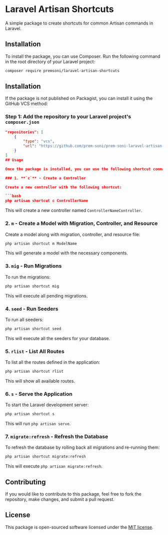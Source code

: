 
# Laravel Artisan Shortcuts

A simple package to create shortcuts for common Artisan commands in Laravel.

## Installation

To install the package, you can use Composer. Run the following command in the root directory of your Laravel project:

```bash
composer require premsoni/laravel-artisan-shortcuts
```

## Installation

If the package is not published on Packagist, you can install it using the GitHub VCS method:

### Step 1: Add the repository to your Laravel project's `composer.json`

```json
"repositories": [
    {
        "type": "vcs",
        "url": "https://github.com/prem-soni/prem-soni-laravel-artisan-shortcuts"
    }
]
## Usage

Once the package is installed, you can use the following shortcut commands:

### 1. **`c`** - Create a Controller

Create a new controller with the following shortcut:

```bash
php artisan shortcut c ControllerName
```

This will create a new controller named `ControllerNameController`.

### 2. **`m`** - Create a Model with Migration, Controller, and Resource

Create a model along with migration, controller, and resource file:

```bash
php artisan shortcut m ModelName
```

This will generate a model with the necessary components.

### 3. **`mig`** - Run Migrations

To run the migrations:

```bash
php artisan shortcut mig
```

This will execute all pending migrations.

### 4. **`seed`** - Run Seeders

To run all seeders:

```bash
php artisan shortcut seed
```

This will execute all the seeders for your database.

### 5. **`rlist`** - List All Routes

To list all the routes defined in the application:

```bash
php artisan shortcut rlist
```

This will show all available routes.

### 6. **`s`** - Serve the Application

To start the Laravel development server:

```bash
php artisan shortcut s
```

This will run `php artisan serve`.

### 7. **`migrate:refresh`** - Refresh the Database

To refresh the database by rolling back all migrations and re-running them:

```bash
php artisan shortcut migrate:refresh
```

This will execute `php artisan migrate:refresh`.

## Contributing

If you would like to contribute to this package, feel free to fork the repository, make changes, and submit a pull request. 

## License

This package is open-sourced software licensed under the [MIT license](https://opensource.org/licenses/MIT).

